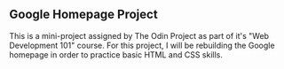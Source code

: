 ## Google Homepage Project
This is a mini-project assigned by The Odin Project as part of it's "Web Development 101" course. For this project, I will be rebuilding the Google homepage in order to practice basic HTML and CSS skills.